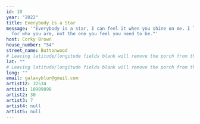 ```yaml
---
id: 10
year: "2022"
title: Everybody is a Star
message: '"Everybody is a star, I can feel it when you shine on me. I love you
  for who you are, not the one you feel you need to be."'
host: Corky Brown
house_number: "54"
street_name: Buttonwood
# Leaving latitude/longitude fields blank will remove the porch from the Porchfest map.
lat: ""
# Leaving latitude/longitude fields blank will remove the porch from the Porchfest map.
long: ""
email: galaxyblur@gmail.com
artist12: 32534
artist1: 10909898
artist2: 30
artist3: 7
artist4: null
artist5: null
---
```

